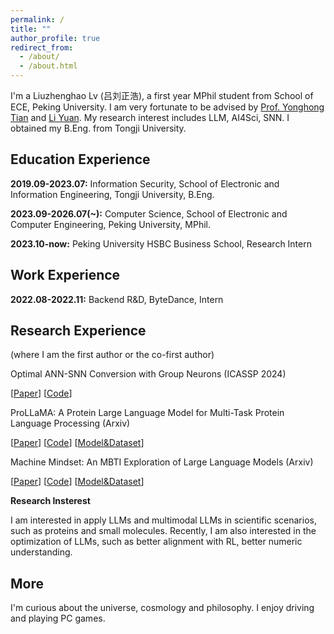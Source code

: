 ```yaml
---
permalink: /
title: ""
author_profile: true
redirect_from: 
  - /about/
  - /about.html
---
```


I'm a Liuzhenghao Lv (吕刘正浩), a first year MPhil student from School of ECE, Peking University. I am very fortunate to be advised by [Prof. Yonghong Tian](https://scholar.google.com/citations?user=fn6hJx0AAAAJ&hl=zh-CN) and [Li Yuan](https://yuanli2333.github.io/). My research interest includes LLM, AI4Sci, SNN. I obtained my B.Eng. from Tongji University.


Education Experience
-----
**2019.09-2023.07:** Information Security, School of Electronic 
and Information Engineering, Tongji University, B.Eng.

**2023.09-2026.07(~):** Computer Science, School of Electronic and Computer Engineering, Peking University, MPhil.

**2023.10-now:** Peking University HSBC Business School, Research Intern

Work Experience
-----
**2022.08-2022.11:** Backend R&D, ByteDance, Intern

Research Experience
-----
(where I am the first author or the co-first author)

Optimal ANN-SNN Conversion with Group Neurons (ICASSP 2024)

[[Paper](https://arxiv.org/abs/2402.19061)]  [[Code](https://github.com/Lyu6PosHao/ANN2SNN_GN)]

ProLLaMA: A Protein Large Language Model for Multi-Task Protein Language Processing (Arxiv)

[[Paper](https://arxiv.org/abs/2402.16445)] [[Code](https://github.com/PKU-YuanGroup/ProLLaMA)]  [[Model&Dataset](https://huggingface.co/GreatCaptainNemo)]

Machine Mindset: An MBTI Exploration of Large Language Models (Arxiv)

[[Paper](https://arxiv.org/abs/2312.12999)] [[Code](https://github.com/PKU-YuanGroup/Machine-Mindset)] [[Model&Dataset](https://huggingface.co/datasets/PandaVT/Machine_Mindset_MBTI_dataset)]

**Research Insterest**

I am interested in apply LLMs and multimodal LLMs in scientific scenarios, such as proteins and small molecules. Recently, I am also interested in the optimization of LLMs, such as better alignment with RL, better numeric understanding. 

More
-----
I'm curious about the universe, cosmology and philosophy. I enjoy driving and playing PC games.
